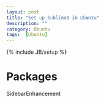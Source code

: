 ```yaml
---
layout: post
title: "Set up Sublime3 in Ubuntu"
description: ""
category: Ubuntu
tags:  [Ubuntu]
---
```

{% include JB/setup %}

# Packages

SidebarEnhancement

